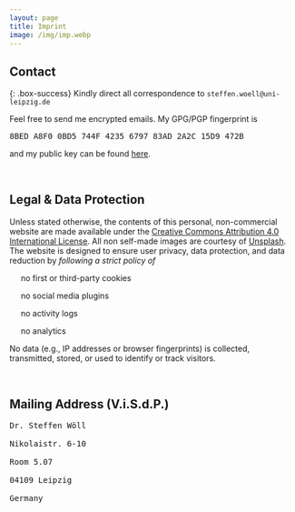 ```yaml
---
layout: page
title: Imprint
image: /img/imp.webp
---
```


<h2 class="post-title">Contact</h2>

{: .box-success}
Kindly direct all correspondence to `steffen.woell@uni-leipzig.de`

<div class="box-note" style="margin-bottom:60px">
Feel free to send me encrypted emails. My GPG/PGP fingerprint is <pre>8BED A8F0 0BD5 744F 4235 6797 83AD 2A2C 15D9 472B</pre> and my public key can be found <a href="/doc/sw_pgp_public_key.asc">here</a>.
</div>

<!--<h2 class="post-title">Social Media</h2>

<div class="box-blue">
<div>
<div><i class="fab fa-researchgate" style="padding-right:15px"></i><a href="https://www.researchgate.net/profile/Steffen-Woell" target="_blank">ResearchGate</a></div><br/>
<div><i class="fab fa-mastodon" style="padding-right:15px"></i><a href="https://mastodon.social/@SteffenWoell" target="_blank">Mastodon</a></div><br/>
<div><i class="fab fa-instagram" style="padding-right:15px"></i><a href="https://www.instagram.com/streetart_leipzig/" target="_blank">Instagram</a></div><br/>
<div><i class="fab fa-soundcloud" style="padding-right:10px"></i><a href="https://soundcloud.com/w-a_s" target="_blank">SoundCloud</a></div>
</div>
</div>-->

<h2 class="post-title">Legal & Data Protection</h2>

<div class="box-warning" style="margin-bottom:60px">
Unless stated otherwise, the contents of this personal, non-commercial website are made available under the <a rel="license" href="https://creativecommons.org/licenses/by/4.0/" title="CC BY 4.0" target="_blank">Creative Commons Attribution 4.0 International License</a>. All non self-made images are courtesy of <a href="https://unsplash.com/" target="_blank">Unsplash</a>. The website is designed to ensure user privacy, data protection, and data reduction by <em>following a strict policy of</em>
<p><i class="fas fa-check-square" style="padding-left:10px; padding-right:10px"></i>no first or third-party cookies</p>
<p><i class="fas fa-check-square" style="padding-left:10px; padding-right:10px"></i>no social media plugins</p>
<p><i class="fas fa-check-square" style="padding-left:10px; padding-right:10px"></i>no activity logs</p>
<p><i class="fas fa-check-square" style="padding-left:10px; padding-right:10px"></i>no analytics</p>
<p>No data (e.g., IP addresses or browser fingerprints) is collected, transmitted, stored, or used to identify or track visitors.</p>
</div>

<h2 class="post-title">Mailing Address (V.i.S.d.P.)</h2>

<div class="box-note" style="margin-bottom:60px">
<pre>Dr. Steffen Wöll<br/>
Nikolaistr. 6-10<br/>
Room 5.07<br/>
04109 Leipzig<br/>
Germany</pre>
</div>
